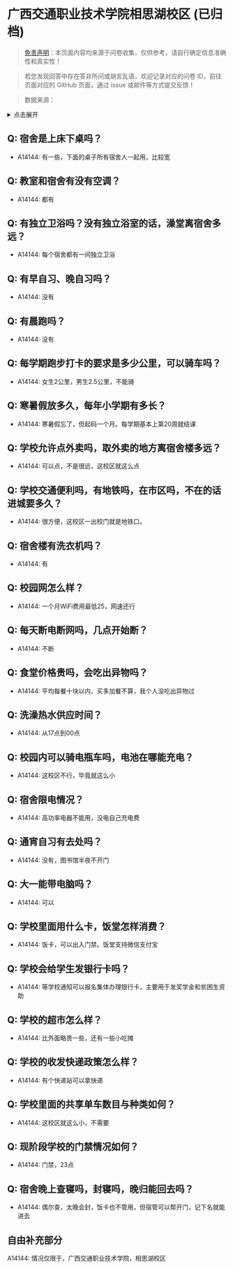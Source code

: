 # 广西交通职业技术学院相思湖校区 (已归档)

> [免责声明](https://colleges.chat/#_3)：本页面内容均来源于问卷收集，仅供参考，请自行确定信息准确性和真实性！

> 若您发现回答中存在答非所问或胡言乱语，欢迎记录对应的问卷 ID，前往页面对应的 GitHub 页面，通过 issue 或邮件等方式提交反馈！

> 数据来源：

<details><summary>点击展开</summary>
<ul>
<li>A14144: 匿名 (2022 年 07 月)</li>
</ul>
</details>

## Q: 宿舍是上床下桌吗？

- A14144: 有一些，下面的桌子所有宿舍人一起用，比较宽

## Q: 教室和宿舍有没有空调？

- A14144: 都有

## Q: 有独立卫浴吗？没有独立浴室的话，澡堂离宿舍多远？

- A14144: 每个宿舍都有一间独立卫浴

## Q: 有早自习、晚自习吗？

- A14144: 没有

## Q: 有晨跑吗？

- A14144: 没有

## Q: 每学期跑步打卡的要求是多少公里，可以骑车吗？

- A14144: 女生2公里，男生2.5公里，不能骑

## Q: 寒暑假放多久，每年小学期有多长？

- A14144: 寒暑假忘了，但起码一个月。每学期基本上第20周就结课

## Q: 学校允许点外卖吗，取外卖的地方离宿舍楼多远？

- A14144: 可以点，不是很远，这校区就这么点

## Q: 学校交通便利吗，有地铁吗，在市区吗，不在的话进城要多久？

- A14144: 很方便，这校区一出校门就是地铁口。

## Q: 宿舍楼有洗衣机吗？

- A14144: 有

## Q: 校园网怎么样？

- A14144: 一个月WiFi费用最低25，网速还行

## Q: 每天断电断网吗，几点开始断？

- A14144: 不断

## Q: 食堂价格贵吗，会吃出异物吗？

- A14144: 平均每餐十块以内，买多加餐不算，我个人没吃出异物过

## Q: 洗澡热水供应时间？

- A14144: 从17点到00点

## Q: 校园内可以骑电瓶车吗，电池在哪能充电？

- A14144: 这校区不行，毕竟就这么小

## Q: 宿舍限电情况？

- A14144: 高功率电器不能用，没电自己充电费

## Q: 通宵自习有去处吗？

- A14144: 没有，图书馆半夜不开门

## Q: 大一能带电脑吗？

- A14144: 可以

## Q: 学校里面用什么卡，饭堂怎样消费？

- A14144: 饭卡，可以出入门禁。饭堂支持微信支付宝

## Q: 学校会给学生发银行卡吗？

- A14144: 等学校通知可以报名集体办理银行卡，主要用于发奖学金和贫困生资助

## Q: 学校的超市怎么样？

- A14144: 比外面略贵一些，还有一些小吃摊

## Q: 学校的收发快递政策怎么样？

- A14144: 有个快递站可以拿快递

## Q: 学校里面的共享单车数目与种类如何？

- A14144: 这校区就这么小，不需要

## Q: 现阶段学校的门禁情况如何？

- A14144: 门禁，23点

## Q: 宿舍晚上查寝吗，封寝吗，晚归能回去吗？

- A14144: 偶尔查，太晚会封，饭卡也不管用，但宿管可以帮开门，记下名就能进去

## 自由补充部分

A14144: 情况仅限于，广西交通职业技术学院，相思湖校区
